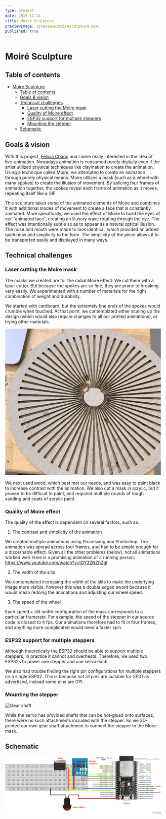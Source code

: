 ```yaml
---
type: project
date: 2019-11-13
title: Moiré Sculpture
previewImage: /previews/moiresculpture.mp4
published: true
---
```


# Moiré Sculpture

<YouTube src="https://www.youtube.com/embed/QM_IjxTim6Y"/>

## Table of contents

- [Moiré Sculpture](#moir%c3%a9-sculpture)
  - [Table of contents](#table-of-contents)
  - [Goals &amp; vision](#goals-amp-vision)
  - [Technical challenges](#technical-challenges)
    - [Laser cutting the Moire mask](#laser-cutting-the-moire-mask)
    - [Quality of Moire effect](#quality-of-moire-effect)
    - [ESP32 support for multiple steppers](#esp32-support-for-multiple-steppers)
    - [Mounting the stepper](#mounting-the-stepper)
  - [Schematic](#schematic)

## Goals & vision

With this project, [Felicia Chang](https://feliciachang.me) and I were really interested in the idea of live-animation. Nowadays animation is consumed purely digitally even if the artist utilized physical techniques like claymation to create the animation. Using a technique called Moire, we attempted to create an animation through purely physical means. Moire utilizes a mask (such as a wheel with many spokes) to create the illusion of movement. By splicing four frames of animation together, the spokes reveal each frame of animation as it moves, repeating itself like a GIF.

This sculpture takes some of the animated elements of Moire and combines it with additional modes of movement to create a face that is constantly animated. More specifically, we used the effect of Moire to build the eyes of our “animated face", creating an illusory wave rotating through the eye. The effect was intentionally subtle so as to appear as a natural optical illusion. The nose and mouth were made to look identical, which provided an added quirkiness and simplicity to the form. The simplicity of the piece allows it to be transported easily and displayed in many ways.

## Technical challenges

### Laser cutting the Moire mask

The masks we created are for the radial Moire effect. We cut them with a laser cutter. But because the spokes are so fine, they are prone to breaking very easily. We experimented with a number of materials for the right combination of weight and durability.

We started with cardboard, but the extremely fine ends of the spokes would crumble when touched. At that point, we contemplated either scaling up the design (which would also require changes to all our printed animations), or trying other materials.

![Cardboard mask](./docs/images/cardboard_mask.jpg)

We next used wood, which best met our needs, and was easy to paint black to increase contrast with the animation. We also cut a mask in acrylic, but it proved to be difficult to paint, and required multiple rounds of rough sanding and coats of acrylic paint.

### Quality of Moire effect

The quality of the effect is dependent on several factors, such as:

1. The contrast and simplicity of the animation

We created multiple animations using Processing and Photoshop. The animation was spread across four frames, and had to be simple enough for a discernable effect. Given all the other problems (below), not all animations worked well. Here is a promising animation of a running person: <https://www.youtube.com/watch?v=tGY2ZNZhZgI>

2. The width of the slits

We contemplated increasing the width of the slits to make the underlying image more visible, however this was a double edged sword because it would mean redoing the animations and adjusting our wheel speed.

3. The speed of the wheel

Each speed + slit-width configuration of the mask corresponds to a particular framerate. For example, the speed of the stepper in our source code is closest to 4 fps. Our animations therefore had to fit in four frames, and anything more complicated would need a faster spin.

### ESP32 support for multiple steppers

Although theoretically the ESP32 should be able to support multiple steppers, in practice it cannot and overheats. Therefore, we used two ESP32s to power one stepper and one servo each.

We also had trouble finding the right pin configurations for multiple steppers on a single ESP32. This is because not all pins are suitable for GPIO as advertised, instead some pins are GPI.

### Mounting the stepper

![Gear shaft](./docs/images/gear_shaft.jpg)

While the servo has provided shafts that can be hot-glued onto surfaces, there were no such attachments included with the stepper. So we 3D-printed our own gear shaft attachment to connect the stepper to the Moire mask.

## Schematic

![Schematic](./docs/schematic_bb.png)
